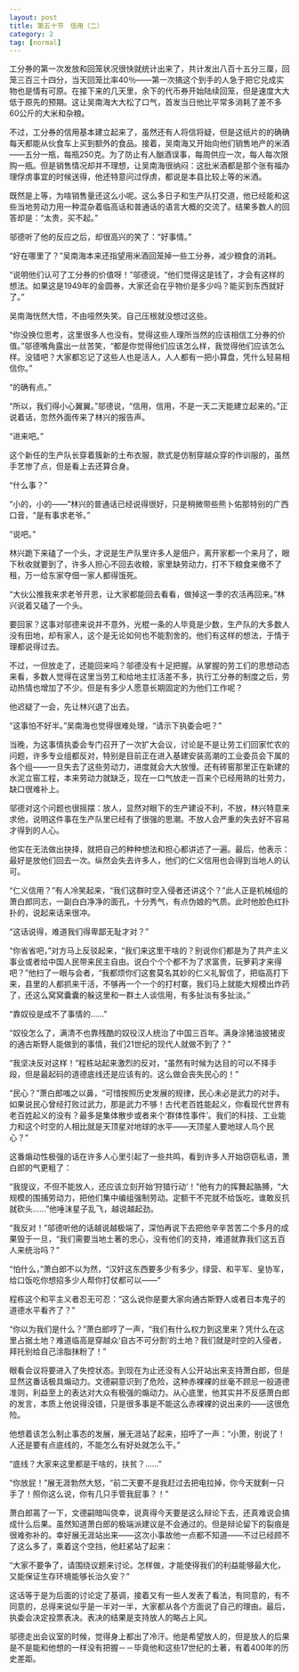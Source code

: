 ```yaml
---
layout: post
title: 第五十节　信用（二）
category: 2
tag: [normal]
---
```


工分券的第一次发放和回笼状况很快就统计出来了，共计发出八百十五分三厘，回笼三百三十四分，当天回笼比率40％――第一次搞这个到手的人急于把它兑成实物也是情有可原。在接下来的几天里，余下的代币券开始陆续回笼，但是速度大大低于原先的预期。这让吴南海大大松了口气，首发当日他比平常多消耗了差不多60公斤的大米和杂粮。

不过，工分券的信用基本建立起来了，虽然还有人将信将疑，但是这纸片的的确确每天都能从伙食车上买到额外的食品。接着，吴南海又开始向他们销售地产的米酒――五分一瓶，每瓶250克。为了防止有人酗酒误事，每周供应一次，每人每次限购一瓶。但是销售情况却并不理想，让吴南海很纳闷：这批米酒都是那个张有福办理俘虏事宜的时候送得，他还特意问过俘虏，都说是本县比较上等的米酒。

既然是上等，为啥销售量还这么小呢。这么多日子和生产队打交道，他已经能和这些当地劳动力用一种混杂着临高话和普通话的语言大概的交流了。结果多数人的回答却是：“太贵，买不起。”

邬德听了他的反应之后，却很高兴的笑了：“好事情。”

“好在哪里了？”吴南海本来还指望用米酒回笼掉一些工分券，减少粮食的消耗。

“说明他们认可了工分券的价值呀！”邬德说，“他们觉得这是钱了，才会有这样的想法。如果这是1949年的金圆券，大家还会在乎物价是多少吗？能买到东西就好了。”

吴南海恍然大悟，不由哑然失笑。自己压根就没想过这些。

“你没换位思考，这里很多人也没有。觉得这些人理所当然的应该相信工分券的价值。”邬德嘴角露出一丝苦笑，“都是你觉得他们应该怎么样，我觉得他们应该怎么样。没错吧？大家都忘记了这些人也是活人，人人都有一把小算盘，凭什么轻易相信你。”

“的确有点。”

“所以，我们得小心翼翼。”邬德说，“信用，信用，不是一天二天能建立起来的。”正说着话，忽然外面传来了林兴的报告声。

“进来吧。”

这个新任的生产队长穿着簇新的土布衣服，款式是仿制穿越众穿的作训服的，虽然手艺惨了点，但是看上去还算合身。

“什么事？”

“小的，小的――”林兴的普通话已经说得很好，只是稍微带些熊卜佑那特别的广西口音，“是有事求老爷。”

“说吧。”

林兴跪下来磕了一个头，才说是生产队里许多人是佃户，离开家都一个来月了，眼下秋收就要到了，许多人担心不回去收粮，家里缺劳动力，打不下粮食来缴不了租，万一给东家夺佃一家人都得饿死。

“大伙公推我来求老爷开恩，让大家都能回去看看，做掉这一季的农活再回来。”林兴说着又磕了一个头。

要回家？这事对邬德来说并不意外，光棍一条的人毕竟是少数，生产队的大多数人没有田地，却有家人，这个是无论如何也不能割舍的。他们有这样的想法，于情于理都说得过去。

不过，一但放走了，还能回来吗？邬德没有十足把握。从掌握的劳工们的思想动态来看，多数人觉得在这里当劳工和给地主扛活差不多，执行工分券的制度之后，劳动热情也增加了不少。但是有多少人愿意长期固定的为他们工作呢？

他迟疑了一会，先让林兴退了出去。

“这事怕不好半。”吴南海也觉得很难处理，“请示下执委会吧？”

当晚，为这事情执委会专门召开了一次扩大会议，讨论是不是让劳工们回家忙农的问题，许多专业组都反对，特别是目前正在进入基建安装高潮的工业委员会下属的各个组――一旦失去了这些劳动力，进度就会大大放慢。还有砖窑那里正在新建的水泥立窑工程，本来劳动力就缺乏，现在一口气放走一百来个已经用熟的壮劳力，缺口很难补上。

邬德对这个问题也很摇摆：放人，显然对眼下的生产建设不利，不放，林兴特意来求他，说明这件事在生产队里已经有了很强的思潮。不放人会严重的失去好不容易才得到的人心。

他实在无法做出抉择，就把自己的种种想法和担心都讲述了一遍。最后，他表示：最好是放他们回去一次。纵然会失去许多人，他们的仁义信用也会得到当地人的认可。

“仁义信用？”有人冷笑起来，“我们这群时空入侵者还讲这个？”此人正是机械组的萧白郎同志，一副白白净净的面孔，十分秀气，有点伪娘的气质。此时他脸色红扑扑的，说起来话来很冲。

“这话说得，难道我们得卑鄙无耻才对？”

“你省省吧，”对方马上反驳起来，“我们来这里干啥的？别说你们都是为了共产主义事业或者给中国人民带来民主自由。说白个个个都不为了求富贵，玩萝莉才来得吧？”他扫了一眼与会者，“我都烦你们这套莫名其妙的仁义礼智信了，把临高打下来，县里的人都抓来干活，不够再一个一个的打村寨，我们马上就能大规模出炸药了，还这么窝窝囊囊的躲这里和一群土人谈信用，有多扯淡有多扯淡。”

“靠奴役是成不了事情的……”

“奴役怎么了，满清不也靠残酷的奴役汉人统治了中国三百年。满身涂猪油披猪皮的通古斯野人能做到的事情，我们21世纪的现代人就做不到了？”

“我坚决反对这样！”程栋站起来激烈的反对，“虽然有时候为达目的可以不择手段，但是最起码的道德底线还是应该有的。这么做会丧失民心的！”

“民心？”萧白郎嗤之以鼻，“可惜按照历史发展的规律，民心未必是武力的对手。如果说民心曾经打败过武力，那是武力不够！古代老百姓能起义，你看现代世界有老百姓起义的没有？最多是集体散步或者来个‘群体性事件’。我们的科技、工业能力和这个时空的人相比就是天顶星对地球的水平――天顶星人要地球人鸟个民心？”

这番煽动性极强的话在许多人心里引起了一些共鸣，看到许多人开始窃窃私语，萧白郎的气更粗了：

“我提议，不但不能放人，还应该立刻开始‘狩猎行动’！”他有力的挥舞起胳膊，“大规模的围捕劳动力，把他们集中编组强制劳动。定额干不完就不给饭吃，谁敢反抗就砍头……”他唾沫星子乱飞，越说越起劲。

“我反对！”邬德听他的话越说越极端了，深怕再说下去把他辛辛苦苦二个多月的成果毁于一旦，“我们需要当地土著的忠心，没有他们的支持，难道就靠我们这五百人来统治吗？”

“怕什么，”萧白郎不以为然，“汉奸这东西要多少有多少，绿营、和平军、皇协军，给口饭吃你想招多少人帮你打仗都可以――”

程栋这个和平主义者忍无可忍：“这么说你是要大家向通古斯野人或者日本鬼子的道德水平看齐了？”

“你以为我们是什么？”萧白郎哼了一声，“我们有什么权力到这里来？凭什么在这里占据土地？难道临高是穿越众‘自古不可分割’的土地？我们就是时空的入侵者，拜托别给自己涂脂抹粉了！”

眼看会议将要进入了失控状态。到现在为止还没有人公开站出来支持萧白郎，但是显然这番话极具煽动力。文德嗣意识到了危险，这种赤裸裸的丝毫不顾忌一般道德准则，利益至上的表达对大众有极强的煽动力。从心底里，他其实并不反感萧白郎的发言，本质上他说得没错，只是很多事是不能这么赤裸裸的说出来的――这很危险。

他想着该怎么制止事态的发展，展无涯站了起来，招呼了一声：“小萧，别说了！人还是要有点底线的，不能怎么有好处就怎么干。”

“底线？大家来这里都是干啥的，扶贫？……”

“你放屁！”展无涯勃然大怒，“前二天要不是我赶过去把电拉掉，你今天就剩一只手了！照你这么说，你有几只手管我屁事？！”

萧白郎蔫了一下，文德嗣暗叫侥幸，说真得今天要是这么辩论下去，还真难说会搞成什么后果。虽然知道萧白郎的极端派建议是不会通过的。但是辩论留下的裂痕是很难弥补的。幸好展无涯站出来――这次小事故他一点都不知道――不过已经顾不了这么多了，乘着这个空挡，他赶紧站了起来：

“大家不要争了，请围绕议题来讨论。怎样做，才能使得我们的利益能够最大化，又能保证生存环境能够长治久安？”

这话等于是为后面的讨论定了基调，接着又有一些人发表了看法，有同意的，有不同意的，总得来说似乎是一半对一半，大家都从各个方面说了自己的理由。最后，执委会决定投票表决。表决的结果是支持放人的略占上风。

邬德走出会议室的时候，觉得身上都出了冷汗。他是希望放人的，但是放人的后果是不是能和他想的一样没有把握－－毕竟他和这些17世纪的土著，有着400年的历史差距。
